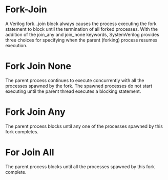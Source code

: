 # Fork-Join
A Verilog fork...join block always causes the process executing the fork statement to block until the termination of all forked processes. With the addition of the join_any and join_none keywords, SystemVerilog provides three choices for specifying when the parent (forking) process resumes execution. 

# Fork Join None 
The parent process continues to execute concurrently with all the processes spawned by the fork. The spawned processes do not start executing until the parent thread executes a blocking statement. 

# Fork Join Any 
The parent process blocks until any one of the processes spawned by this fork completes. 

# For Join All 
The parent process blocks until all the processes spawned by this fork complete. 
